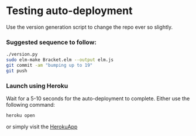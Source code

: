 # Testing auto-deployment
Use the version generation script to change the repo ever so slightly.

### Suggested sequence to follow:
```bash
./version.py
sudo elm-make Bracket.elm --output elm.js
git commit -am "bumping up to 19"
git push
```
### Launch using Heroku
Wait for a 5-10 seconds for the auto-deployment to complete. 
Either use the following command: 
```bash
heroku open
```

or simply visit the [HerokuApp](http://bracket.kgisl.com)
